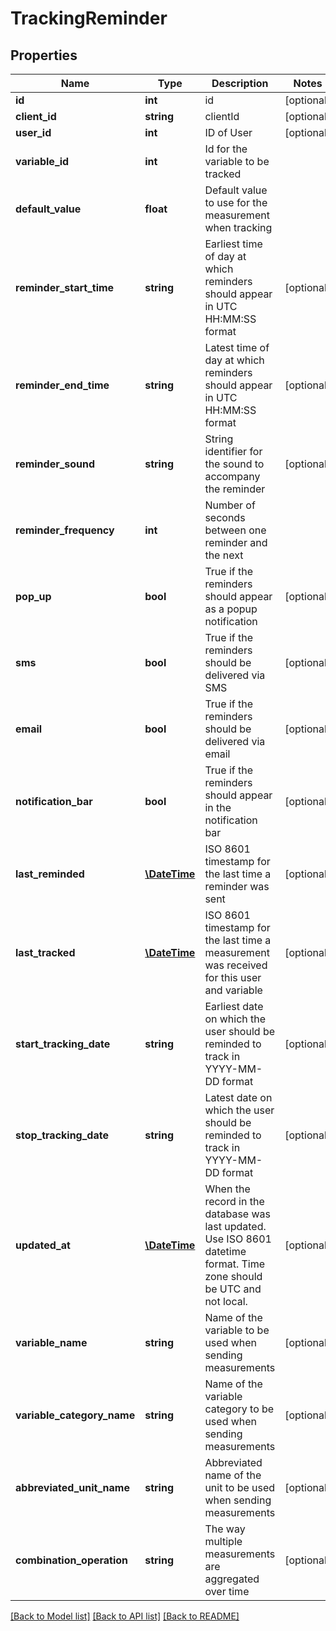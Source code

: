# TrackingReminder

## Properties
Name | Type | Description | Notes
------------ | ------------- | ------------- | -------------
**id** | **int** | id | [optional] 
**client_id** | **string** | clientId | [optional] 
**user_id** | **int** | ID of User | [optional] 
**variable_id** | **int** | Id for the variable to be tracked | 
**default_value** | **float** | Default value to use for the measurement when tracking | 
**reminder_start_time** | **string** | Earliest time of day at which reminders should appear in UTC HH:MM:SS format | [optional] 
**reminder_end_time** | **string** | Latest time of day at which reminders should appear in UTC HH:MM:SS format | [optional] 
**reminder_sound** | **string** | String identifier for the sound to accompany the reminder | [optional] 
**reminder_frequency** | **int** | Number of seconds between one reminder and the next | 
**pop_up** | **bool** | True if the reminders should appear as a popup notification | [optional] 
**sms** | **bool** | True if the reminders should be delivered via SMS | [optional] 
**email** | **bool** | True if the reminders should be delivered via email | [optional] 
**notification_bar** | **bool** | True if the reminders should appear in the notification bar | [optional] 
**last_reminded** | [**\DateTime**](\DateTime.md) | ISO 8601 timestamp for the last time a reminder was sent | [optional] 
**last_tracked** | [**\DateTime**](\DateTime.md) | ISO 8601 timestamp for the last time a measurement was received for this user and variable | [optional] 
**start_tracking_date** | **string** | Earliest date on which the user should be reminded to track in YYYY-MM-DD format | [optional] 
**stop_tracking_date** | **string** | Latest date on which the user should be reminded to track in YYYY-MM-DD format | [optional] 
**updated_at** | [**\DateTime**](\DateTime.md) | When the record in the database was last updated. Use ISO 8601 datetime format. Time zone should be UTC and not local. | [optional] 
**variable_name** | **string** | Name of the variable to be used when sending measurements | [optional] 
**variable_category_name** | **string** | Name of the variable category to be used when sending measurements | [optional] 
**abbreviated_unit_name** | **string** | Abbreviated name of the unit to be used when sending measurements | [optional] 
**combination_operation** | **string** | The way multiple measurements are aggregated over time | [optional] 

[[Back to Model list]](../README.md#documentation-for-models) [[Back to API list]](../README.md#documentation-for-api-endpoints) [[Back to README]](../README.md)


